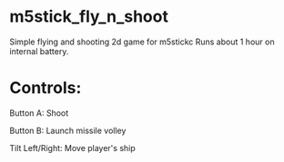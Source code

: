 # m5stick_fly_n_shoot
Simple flying and shooting 2d game for m5stickc
Runs about 1 hour on internal battery.

# Controls:

Button A: Shoot

Button B: Launch missile volley

Tilt Left/Right: Move player's ship
